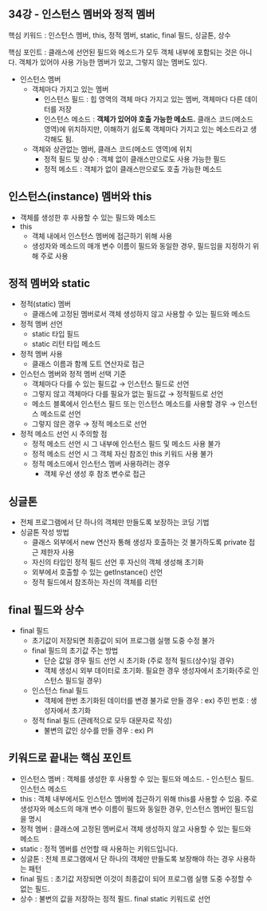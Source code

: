 ## 34강 - 인스턴스 멤버와 정적 멤버

핵심 키워드 : 인스턴스 멤버, this, 정적 멤버, static, final 필드, 싱글톤, 상수

핵심 포인트 : 클래스에 선언된 필드와 메소드가 모두 객체 내부에 포함되는 것은 아니다. 객체가 있어야 사용 가능한 멤버가 있고, 그렇지 않는 멤버도 있다.

- 인스턴스 멤버
    - 객체마다 가지고 있는 멤버
        - 인스턴스 필드 : 힙 영역의 객체 마다 가지고 있는 멤버, 객체마다 다른 데이터를 저장
        - 인스턴스 메소드 : **객체가 있어야 호출 가능한 메소드.** 클래스 코드(메소드 영역)에 위치하지만, 이해하기 쉽도록 객체마다 가지고 있는 메소드라고 생각해도 됨.
    - 객체와 상관없는 멤버, 클래스 코드(메소드 영역)에 위치
        - 정적 필드 및 상수 : 객체 없이 클래스만으로도 사용 가능한 필드
        - 정적 메소드 : 객체가 없이 클래스만으로도 호출 가능한 메소드
        

## 인스턴스(instance) 멤버와 this

- 객체를 생성한 후 사용할 수 있는 필드와 메소드
- this
    - 객체 내에서 인스턴스 멤버에 접근하기 위해 사용
    - 생성자와 메소드의 매개 변수 이름이 필드와 동일한 경우, 필드임을 지정하기 위해 주로 사용

## 정적 멤버와  static

- 정적(static) 멤버
    - 클래스에 고정된 멤버로서 객체 생성하지 않고 사용할 수 있는 필드와 메소드
- 정적 멤버 선언
    - static 타입 필드
    - static 리턴 타입 메소드
- 정적 멤버 사용
    - 클래스 이름과 함께 도트 연산자로 접근
- 인스턴스 멤버와 정적 멤버 선택 기준
    - 객체마다 다를 수 있는 필드값 → 인스턴스 필드로 선언
    - 그렇지 않고 객체마다 다를 필요가 없는 필드값 → 정적필드로 선언
    - 메소드 블록에서 인스턴스 필드 또는 인스턴스 메소드를 사용할 경우 → 인스턴스 메소드로 선언
    - 그렇지 않은 경우 → 정적 메소드로 선언
- 정적 메소드 선언 시 주의할 점
    - 정적 메소드 선언 시 그 내부에 인스턴스 필드 및 메소드 사용 불가
    - 정적 메소드 선언 시 그 객체 자신 참조인 this 키워드 사용 불가
    - 정적 메소드에서 인스턴스 멤버 사용하려는 경우
        - 객체 우선 생성 후 참조 변수로 접근

## 싱글톤

- 전체 프로그램에서 단 하나의 객체만 만들도록 보장하는 코딩 기법
- 싱글톤 작성 방법
    - 클래스 외부에서 new 연산자 통해 생성자 호출하는 것 불가하도록 private 접근 제한자 사용
    - 자신의 타입인 정적 필드 선언 후 자신의 객체 생성해 초기화
    - 외부에서 호출할 수 있는 getInstance() 선언
    - 정적 필드에서 참조하는 자신의 객체를 리턴

## final 필드와 상수

- final 필드
    - 초기값이 저장되면 최종값이 되어 프로그램 실행 도중 수정 불가
    - final 필드의 초기값 주는 방법
        - 단순 값일 경우 필드 선언 시 초기화 (주로 정적 필드(상수)일 경우)
        - 객체 생성시 외부 데이터로 초기화. 필요한 경우 생성자에서 초기화(주로 인스턴스 필드일 경우)
    - 인스턴스 final 필드
        - 객체에 한번 초기화된 데이터를 변경 불가로 만들 경우 : ex) 주민 번호 : 생성자에서 초기화
    - 정적 final 필드 (관례적으로 모두 대문자로 작성)
        - 불변의 값인 상수를 만들 경우 : ex) PI
        

## 키워드로 끝내는 핵심 포인트

- 인스턴스 멤버 : 객체를 생성한 후 사용할 수 있는 필드와 메소드. - 인스턴스 필드. 인스턴스 메소드
- this : 객체 내부에서도 인스턴스 멤버에 접근하기 위해 this를 사용할 수 있음. 주로 생성자와 메소드의 매개 변수 이름이 필드와 동일한 경우, 인스턴스 멤버인 필드임을 명시
- 정적 멤버 : 클래스에 고정된 멤버로서 객체 생성하지 않고 사용할 수 있는 필드와 메소드
- static : 정적 멤버를 선언할 때 사용하는 키워드입니다.
- 싱글톤 : 전체 프로그램에서 단 하나의 객체만 만들도록 보장해야 하는 경우 사용하는 패턴
- final 필드 : 초기값 저장되면 이것이 최종값이 되어 프로그램 실행 도중 수정할 수 없는 필드.
- 상수 : 불변의 값을 저장하는 정적 필드. final static 키워드로 선언
